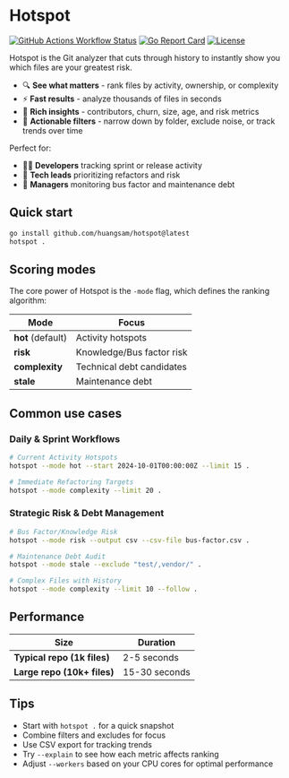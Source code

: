 # Hotspot

[![GitHub Actions Workflow Status](https://img.shields.io/github/actions/workflow/status/huangsam/hotspot/ci.yml)](https://github.com/huangsam/hotspot/actions)
[![Go Report Card](https://goreportcard.com/badge/github.com/huangsam/hotspot)](https://goreportcard.com/report/github.com/huangsam/hotspot)
[![License](https://img.shields.io/github/license/huangsam/hotspot)](https://github.com/huangsam/hotspot/blob/main/LICENSE)

Hotspot is the Git analyzer that cuts through history to instantly show you which files are your greatest risk.

- 🔍 **See what matters** - rank files by activity, ownership, or complexity
- ⚡ **Fast results** - analyze thousands of files in seconds
- 🧮 **Rich insights** - contributors, churn, size, age, and risk metrics
- 🎯 **Actionable filters** - narrow down by folder, exclude noise, or track trends over time

Perfect for:

- 🧑‍💻 **Developers** tracking sprint or release activity
- 🧹 **Tech leads** prioritizing refactors and risk
- 🧾 **Managers** monitoring bus factor and maintenance debt

## Quick start

```bash
go install github.com/huangsam/hotspot@latest
hotspot .
```

## Scoring modes

The core power of Hotspot is the `-mode` flag, which defines the ranking algorithm:

| Mode | Focus |
|------|---------|
| **hot** (default) | Activity hotspots |
| **risk** | Knowledge/Bus factor risk |
| **complexity** | Technical debt candidates |
| **stale** | Maintenance debt |

## Common use cases

### Daily & Sprint Workflows

```bash
# Current Activity Hotspots
hotspot --mode hot --start 2024-10-01T00:00:00Z --limit 15 .

# Immediate Refactoring Targets
hotspot --mode complexity --limit 20 .
```

### Strategic Risk & Debt Management

```bash
# Bus Factor/Knowledge Risk
hotspot --mode risk --output csv --csv-file bus-factor.csv .

# Maintenance Debt Audit
hotspot --mode stale --exclude "test/,vendor/" .

# Complex Files with History
hotspot --mode complexity --limit 10 --follow .
```

## Performance

|Size|Duration|
|---|---|
|**Typical repo (1k files)**|2-5 seconds|
|**Large repo (10k+ files)**|15-30 seconds|

## Tips

- Start with `hotspot .` for a quick snapshot
- Combine filters and excludes for focus
- Use CSV export for tracking trends
- Try `--explain` to see how each metric affects ranking
- Adjust `--workers` based on your CPU cores for optimal performance
